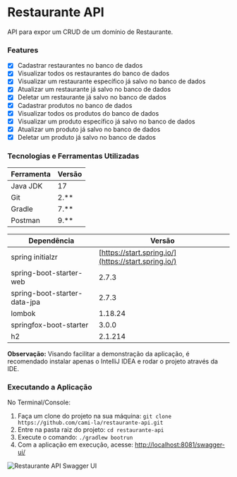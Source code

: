 # Restaurante API

API para expor um CRUD de um domínio de Restaurante.

### Features

- [x] Cadastrar restaurantes no banco de dados
- [x] Visualizar todos os restaurantes do banco de dados
- [x] Visualizar um restaurante específico já salvo no banco de dados
- [x] Atualizar um restaurante já salvo no banco de dados
- [x] Deletar um restaurante já salvo no banco de dados
- [x] Cadastrar produtos no banco de dados
- [x] Visualizar todos os produtos do banco de dados
- [x] Visualizar um produto específico já salvo no banco de dados
- [x] Atualizar um produto já salvo no banco de dados
- [x] Deletar um produto já salvo no banco de dados

### Tecnologias e Ferramentas Utilizadas

| Ferramenta        | Versão   |
|-------------------|----------|
| Java JDK          | 17       |
| Git               | 2.**     |
| Gradle            | 7.**     |
| Postman           | 9.**     |

| Dependência                    | Versão                  |
|--------------------------------|-------------------------|
| spring initialzr               | [https://start.spring.io/](https://start.spring.io/) |
| spring-boot-starter-web        | 2.7.3                   |
| spring-boot-starter-data-jpa   | 2.7.3                   |
| lombok                         | 1.18.24                 |
| springfox-boot-starter         | 3.0.0                   |
| h2                             | 2.1.214                 |

**Observação:** Visando facilitar a demonstração da aplicação, é recomendado instalar apenas o IntelliJ IDEA e rodar o projeto através da IDE.

### Executando a Aplicação

No Terminal/Console:

1. Faça um clone do projeto na sua máquina: `git clone https://github.com/cami-la/restaurante-api.git`
2. Entre na pasta raiz do projeto: `cd restaurante-api`
3. Execute o comando: `./gradlew bootrun`
4. Com a aplicação em execução, acesse: [http://localhost:8081/swagger-ui/](http://localhost:8081/swagger-ui/)

![Restaurante API Swagger UI](https://i.imgur.com/pfubmkj.png)
